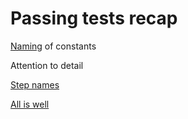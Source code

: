 # Passing tests recap

[Naming](https://github.com/code-craft-igt-1/test-failer-in-cpp-manojsubrahmanian/blob/cd780506c5e46f628ae6184681108fab860290c5/TShirtSizeCalculator.cpp) of constants

Attention to detail

[Step names](https://github.com/code-craft-igt-1/test-failer-in-cpp-shivraj0058/blob/835b9ac7c1d30158b2ae0360c9f9359b90478a5c/.github/workflows/main-workflow.yml)

[All is well](https://github.com/code-craft-igt-1/test-failer-in-cpp-SherawatHari/blob/43da242ea525bee9bfdd1b2a977eb6ea5fd9020e/weatherreport.cpp)


